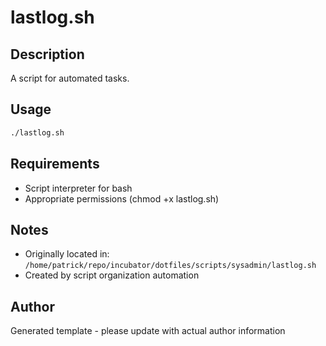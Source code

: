 # lastlog.sh

## Description
A script for automated tasks.

## Usage
```bash
./lastlog.sh
```

## Requirements
- Script interpreter for bash
- Appropriate permissions (chmod +x lastlog.sh)

## Notes
- Originally located in: `/home/patrick/repo/incubator/dotfiles/scripts/sysadmin/lastlog.sh`
- Created by script organization automation

## Author
Generated template - please update with actual author information
